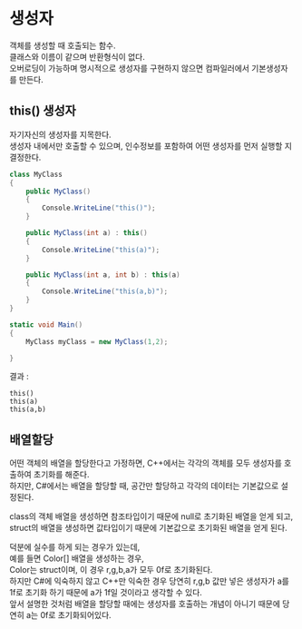 # 생성자
객체를 생성할 때 호출되는 함수. <br/>
클래스와 이름이 같으며 반환형식이 없다. <br/>
오버로딩이 가능하며 명시적으로 생성자를 구현하지 않으면 컴파일러에서 기본생성자를 만든다. <br/>

## this() 생성자
자기자신의 생성자를 지목한다. <br/>
생성자 내에서만 호출할 수 있으며, 인수정보를 포함하여 어떤 생성자를 먼저 실행할 지 결정한다. <br/>
```cs
class MyClass
{
    public MyClass()
    {
        Console.WriteLine("this()");
    }

    public MyClass(int a) : this()
    {
        Console.WriteLine("this(a)");
    }

    public MyClass(int a, int b) : this(a)
    {
        Console.WriteLine("this(a,b)");
    }
}

static void Main()
{
    MyClass myClass = new MyClass(1,2);

}
```

결과 :
```
this()
this(a)
this(a,b)
```

## 배열할당
어떤 객체의 배열을 할당한다고 가정하면, C++에서는 각각의 객체를 모두 생성자를 호출하여 초기화를 해준다. <br/>
하지만, C#에서는 배열을 할당할 때, 공간만 할당하고 각각의 데이터는 기본값으로 설정된다. <br/>

class의 객체 배열을 생성하면 참조타입이기 때문에 null로 초기화된 배열을 얻게 되고, <br/>
struct의 배열을 생성하면 값타입이기 때문에 기본값으로 초기화된 배열을 얻게 된다. <br/>

덕분에 실수를 하게 되는 경우가 있는데, <br/>
예를 들면 Color[] 배열을 생성하는 경우, <br/>
Color는 struct이며, 이 경우 r,g,b,a가 모두 0f로 초기화된다. <br/>
하지만 C#에 익숙하지 않고 C++만 익숙한 경우 당연히 r,g,b 값만 넣은 생성자가 a를 1f로 초기화 하기 때문에 a가 1f일 것이라고 생각할 수 있다. <br/>
앞서 설명한 것처럼 배열을 할당할 때에는 생성자를 호출하는 개념이 아니기 때문에 당연히 a는 0f로 초기화되어있다.
